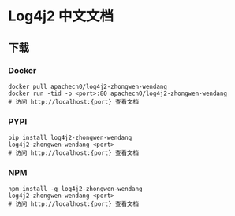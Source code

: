# Log4j2 中文文档

## 下载

### Docker

```
docker pull apachecn0/log4j2-zhongwen-wendang
docker run -tid -p <port>:80 apachecn0/log4j2-zhongwen-wendang
# 访问 http://localhost:{port} 查看文档
```

### PYPI

```
pip install log4j2-zhongwen-wendang
log4j2-zhongwen-wendang <port>
# 访问 http://localhost:{port} 查看文档
```

### NPM

```
npm install -g log4j2-zhongwen-wendang
log4j2-zhongwen-wendang <port>
# 访问 http://localhost:{port} 查看文档
```